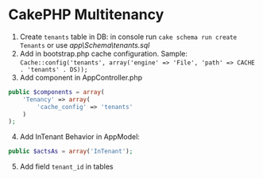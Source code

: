 # CakePHP Multitenancy

1. Create `tenants` table in DB: in console run `cake schema run create Tenants` or use *app\Schema\tenants.sql*
2. Add in bootstrap.php cache configuration. Sample: `Cache::config('tenants', array('engine' => 'File', 'path' => CACHE . 'tenants' . DS));`
3. Add component in AppController.php

```php
public $components = array(
    'Tenancy' => array(
        'cache_config' => 'tenants'
    )
);
```

4. Add InTenant Behavior in AppModel:

```php
public $actsAs = array('InTenant');
```

5. Add field `tenant_id` in tables
